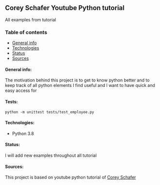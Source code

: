## Corey Schafer Youtube Python tutorial
All examples from tutorial 

### Table of contents
- [General info](#general-info)
- [Technologies](#technologies)
- [Status](#status)
- [Sources](#sources)

#### General info:
The motivation behind this project is to get to know python better and to keep track of all python elements I find 
useful and I want to have quick and easy access for

#### Tests:
`python -m unittest tests/test_employee.py`

#### Technologies:
- Python 3.8 <br>

#### Status:
I will add new examples throughout all tutorial

#### Sources:
This project is based on youtube python tutorial of [Corey Schafer](https://www.youtube.com/playlist?list=PL-osiE80TeTt2d9bfVyTiXJA-UTHn6WwU)
